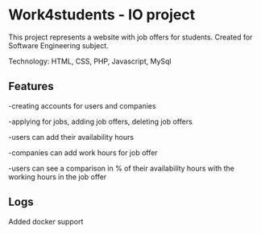 # Work4students - IO project
This project represents a website with job offers for students. Created for Software Engineering subject.

Technology: HTML, CSS, PHP, Javascript, MySql
## Features
-creating accounts for users and companies    

-applying for jobs, adding job offers, deleting job offers

-users can add their availability hours           

-companies can add work hours for job offer       

-users can see a comparison in % of their availability hours with the working hours in the job offer  

## Logs
Added docker support
